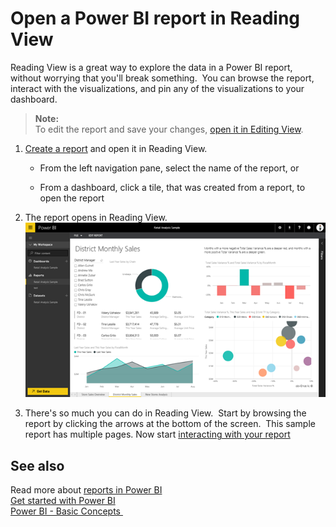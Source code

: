 ﻿<properties
   pageTitle="Open a Power BI report in Reading View"
   description="Open a Power BI report in Reading View"
   services="powerbi"
   documentationCenter=""
   authors="mihart"
   manager="mblythe"
   editor=""
   tags=""/>

<tags
   ms.service="powerbi"
   ms.devlang="NA"
   ms.topic="article"
   ms.tgt_pltfrm="NA"
   ms.workload="powerbi"
   ms.date="11/15/2015"
   ms.author="mihart"/>

# Open a Power BI report in Reading View  

Reading View is a great way to explore the data in a Power BI report, without worrying that you'll break something.  You can browse the report, interact with the visualizations, and pin any of the visualizations to your dashboard. 

>**Note:**  
>To edit the report and save your changes, [open it in Editing View](powerbi-service-go-from-reading-view-to-editing-view.md).

1.  [Create a report](powerbi-service-create-a-new-report.md) and open it in Reading View.

	-   From the left navigation pane, select the name of the report, or

	-   From a dashboard, click a tile, that was created from a report, to open the report
	

2.  The report opens in Reading View.  
![](media/powerbi-service-open-a-report-in-reading-view/readingView.png)

3.  There's so much you can do in Reading View.  Start by browsing the report by clicking the arrows at the bottom of the screen.  This sample report has multiple pages. Now start [interacting with your report](powerbi-service-interact-with-a-report-in-reading-view.md)

## See also  
 Read more about [reports in Power BI](powerbi-service-reports.md)  
[Get started with Power BI](powerbi-service-get-started.md)  
[Power BI - Basic Concepts ](powerbi-service-basic-concepts.md)  
